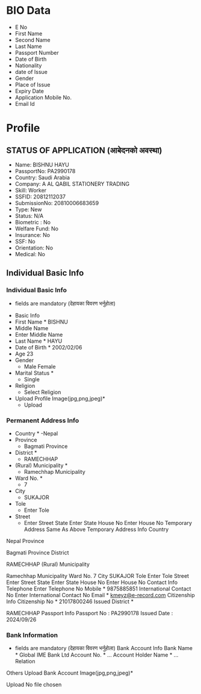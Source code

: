 
# BIO Data
- E No
- First Name
- Second Name
- Last Name
- Passport Number
- Date of Birth 
- Nationality
- date of Issue
- Gender
- Place of Issue
- Expiry Date
- Application Mobile No.
- Email Id

# Profile

## STATUS OF APPLICATION (आबेदनको अवस्था)

- Name: BISHNU HAYU
- PassportNo: PA2990178
- Country: Saudi Arabia
- Company: A AL QABIL STATIONERY TRADING
- Skill: Worker
- SSFID: 20812112037
- SubmissionNo: 20810006683659
- Type: New
- Status: N/A
- Biometric :  No
- Welfare Fund:  No
- Insurance:  No
- SSF:  No
- Orientation:  No
- Medical:  No

## Individual Basic Info
 ### Individual Basic Info
* fields are mandatory (देहायका विवरण भर्नुहोला)
- Basic Info
- First Name *
    BISHNU
- Middle Name
- Enter Middle Name
- Last Name *
    HAYU
- Date of Birth *
    2002/02/06
- Age
    23
- Gender
    - Male Female
- Marital Status *
    - Single
- Religion
    - Select Religion
- Upload Profile Image(jpg,png,jpeg)*
    - Upload

### Permanent Address Info
- Country *
    -Nepal
- Province
    - Bagmati Province
- District *
    - RAMECHHAP
- (Rural) Municipality *
    - Ramechhap Municipality
- Ward No. *
    - 7
- City
    - SUKAJOR
- Tole
    - Enter Tole
- Street
    - Enter Street
State
Enter State
House No
Enter House No
Temporary Address
	Same As Above
Temporary Address Info
Country

Nepal
Province

Bagmati Province
District

RAMECHHAP
(Rural) Municipality

Ramechhap Municipality
Ward No.
7
City
SUKAJOR
Tole
Enter Tole
Street
Enter Street
State
Enter State
House No
Enter House No
Contact Info
Telephone
Enter Telephone No
Mobile *
9875885851
International Contact No
Enter International Contact No
Email *
kmeyz@e-record.com
Citizenship Info
Citizenship No *
21017800246
Issued District *

RAMECHHAP
Passport Info
Passport No :
PA2990178
Issued Date :
2024/09/26


### Bank Information
* fields are mandatory (देहायका विवरण भर्नुहोला)
Bank Account Info
Bank Name *
Global IME Bank Ltd
Account No. *
...
Account Holder Name *
...
Relation

Others
Upload Bank Account Image(jpg,png,jpeg)*

Upload
No file chosen
